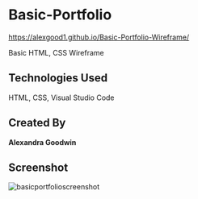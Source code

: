 # Basic-Portfolio

https://alexgood1.github.io/Basic-Portfolio-Wireframe/

Basic HTML, CSS Wireframe

## Technologies Used

HTML, CSS, Visual Studio Code

## Created By

**Alexandra Goodwin** 

## Screenshot

![basicportfolioscreenshot](https://user-images.githubusercontent.com/35353393/41325101-4e9e9c56-6e6d-11e8-8f05-330b3553f10b.jpeg)

